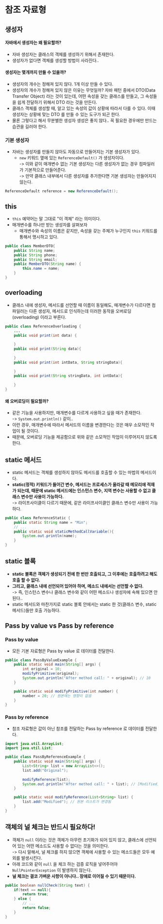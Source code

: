 # 참조 자료형

## 생성자&#x20;

#### 자바에서 생성자는 왜 필요할까?&#x20;

* 자바 생성자는 클래스의 객체를 생성하기 위해서 존재한다.&#x20;
* 생성자가 없다면 객체를 생성할 방법이 사라진다..&#x20;

#### 생성자는 몇개까지 만들 수 있을까?&#x20;

* 생성자의 개수는 정해져 있지 않다. 1개 이상 만들 수 있다.&#x20;
* 생성자의 개수가 정해져 있지 않은 이유는 무엇일까? 자바 패턴 중에서 DTO(Data Transfer Object) 라는 것이 있는데, 어떤 속성을 갖는 클래스를 만들고, 그 속성들을 쉽게 전달하기 위해서 DTO 라는 것을 만든다.
* 클래스 객체를 생성할 때, 알고 있는 속성의 값이 상황에 따라서 다를 수 있다. 이때 생성자는 상황에 맞는 DTO 를  만들 수 있는 도구가 되곤 한다.&#x20;
* 물론 그렇다고 해서 무분별한 생성자 생성은 좋지 않다.. 꼭 필요한 경우에만 만드는 습관을 길러야 한다.&#x20;

### 기본 생성자

* 자바는 생성자를 만들지 않아도 자동으로 만들어지는 기본 생성자가 있다.&#x20;
  * `new` 키워드 옆에 있는 `ReferenceDefault()` 가 생성자이다. \
    \-> 이와 같이 매개변수 없는 기본 생성자는 다른 생성자가 없는 경우 컴파일러가 기본적으로 만들어준다. \
    \-> 만약 클래스 내부에서 다른 생성자를 추가한다면 기본 생성자는 만들어지지 않는다.&#x20;

```java
ReferenceDefault reference = new ReferenceDefault(); 
```

## this&#x20;

* `this` 예약어는 말 그대로 "이 객체" 라는 의미이다.&#x20;
* 매개변수를 하나만 받는 생성자를 살펴보자&#x20;
  * 매개변수와 속성의 이름은 같지만, 속성을 갖는 주체가 누구인지 `this` 키워드를 통해서 명시하고 있다. &#x20;

```java
public class MemberDTO{
    public String name; 
    public String phone;
    public String email;
    public MemberDTO(String name) {
        this.name = name;
    }
}
```

## overloading

* 클래스 내에 생성자, 메서드를 선언할 때 이름이 동일해도, 매개변수가 다르다면 컴파일러는 다른 생성자, 메서드로 인식하는데 이러한 동작을 오버로딩(overloading) 이라고 부른다.&#x20;

```java
public class ReferenceOverloading {
    ...
    public void print(int data) {
    
    }
    public void print(String data){
    
    }
    public void print(int intData, String stringData){
    
    }
    public void print(String stringData, int intData){
    
    }
}
```

#### 왜 오버로딩이 필요할까?&#x20;

* 같은 기능을 사용하지만, 매개변수를 다르게 사용하고 싶을 때가 존재한다. \
  \-> `System.out.println()` 같이..
* 이런 경우, 매개변수에 따라서 메서드의 이름을 변경한다는 것은 매우 소모적인 작업이 될 것이다.&#x20;
* 때문에, 오버로딩 기능을 제공함으로 위와 같은 소모적인 작업이 이루어지지 않도록 한다.&#x20;

## static 메서드&#x20;

* static 메서드는 객체를 생성하지 않아도 메서드를 호출할 수 있는 마법의 메서드이다.&#x20;
* **static(정적) 키워드가 들어간 변수, 메서드는 프로세스가 올라갈 때 메모리에 적재가 되는데, 때문에 static 메서드에는 인스턴스 변수, 지역 변수는 사용할 수 없고 클래스 변수만 사용이 가능하다.** \
  \-> 라이프사이클이 다르기 때문에, 같은 라이프사이클인 클래스 변수만 사용이 가능하다.&#x20;

```java
public class ReferenceStatic {
    public static String name = "Min";
    // ...
    public static void staticMethodCallVariable(){
        System.out.println(name);
    }
}
```

## static 블록&#x20;

* **static 블록은 객체가 생성되기 전에 한 번만 호출되고, 그 이후에는 호출하려고 해도 호출 할 수 없다.**&#x20;
* **그리고, 클래스 내에 선언되어 있어야 하며, 메소드 내에서는 선언할 수 없다.** \
  \-> 즉, 인스턴스 변수나 클래스 변수와 같이 어떤 메소드나 생성자에 속해 있으면 안된다..
* static 메서드와 마찬가지로 static 블록 안에서는 static 한 것(클래스 변수, static 메서드)들만 호출 가능하다.&#x20;

## Pass by value vs Pass by reference

### Pass by value&#x20;

* 모든 기본 자료형은 Pass by value 로 데이터를 전달한다.&#x20;

```java
public class PassByValueExample {
    public static void main(String[] args) {
        int original = 10;
        modifyPrimitive(original);
        System.out.println("After method call: " + original); // 10
    }

    public static void modifyPrimitive(int number) {
        number = 20; // 원본에는 영향이 없음
    }
}

```

### Pass by reference

* 참조 자료형은 값이 아닌 참조를 전달하는 Pass by reference 로 데이터를 전달한다.&#x20;

```java
import java.util.ArrayList;
import java.util.List;

public class PassByReferenceExample {
    public static void main(String[] args) {
        List<String> list = new ArrayList<>();
        list.add("Original");
        
        modifyReference(list);
        System.out.println("After method call: " + list); // [Modified]
    }

    public static void modifyReference(List<String> list) {
        list.add("Modified"); // 원본 리스트가 변경됨
    }
}

```

## 객체의 널 체크는 반드시 필요하다!

* 객체가 `null` 이라는 것은 객체가 아무런 초기화가 되어 있지 않고, 클래스에 선언되어 있는 어떤 메소드도 사용할 수 없다는 것을 의미한다.\
  \-> 다시 말해서, 널 체크를 하지 않으면 객체에 사용할 수 있는 메소드들은 모두 예외를 발생시킨다.&#x20;
* 아래 코드와 같이 `null` 을 체크 하는 검증 로직을 넣어주어야 `NullPointerException` 이 발생하지 않는다.
* **널 체크는 결코 가벼운 사항이 아니다.. 장애로 이어질 수 있기 때문이다.**&#x20;

```java
public boolean nullCheck(String text) {
    if(text == null){
        return true; 
    } else {
        // ...
        return false; 
    }
}
```
